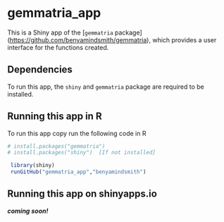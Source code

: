 # gemmatria_app

This is a Shiny app of the [`gemmatria` package] (https://github.com/benyamindsmith/gemmatria), which provides a user interface for the functions created. 

## Dependencies 

To run this app, the `shiny` and `gemmatria` package are required to be installed. 

## Running this app in R

To run this app copy run the following code in R

```r
# install.packages("gemmatria")
# install.packages("shiny")  [If not installed]

 library(shiny)
 runGitHub("gemmatria_app","benyamindsmith")

```

## Running this app on shinyapps.io

___coming soon!___
